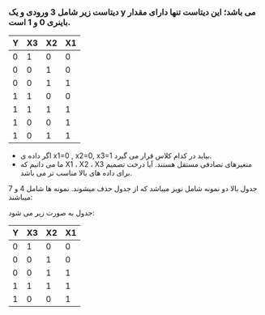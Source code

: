  ### دیتاست زیر شامل 3 ورودی و یک y می باشد؛ این دیتاست تنها دارای مقدار باینری 0 و 1 است.
  
|     Y    |     X3    |     X2    |     X1    |
|----------|-----------|-----------|-----------|
|     0    |     1     |     0     |     0     |
|     0    |     0     |     1     |     0     |
|     0    |     0     |     1     |     1     |
|     1    |     1     |     0     |     0     |
|     1    |     1     |     1     |     1     |
|     1    |     0     |     0     |     1     |
|     1    |     0     |     1     |     1     |
  
  
  - اگر داده ی x1=0 , x2=0, x3=1 بیاید در کدام کلاس قرار می گیرد.
  - ما می دانیم که X1 ، X2 ، X3 متغیرهای تصادفی مستقل هستند. آیا درخت تصمیم برای داده های بالا مناسب تر می باشد.
  
  
جدول بالا دو نمونه شامل نویز میباشد که از جدول حذف میشوند. نمونه ها شامل 4 و 7 میباشند:

   جدول به صورت زیر می شود:
 
  
|     Y    |     X3    |     X2    |     X1    |
|----------|-----------|-----------|-----------|
|     0    |     1     |     0     |     0     |
|     0    |     0     |     1     |     0     |
|     0    |     0     |     1     |     1     |
|     1    |     1     |     1     |     1     |
|     1    |     0     |     0     |     1     |

